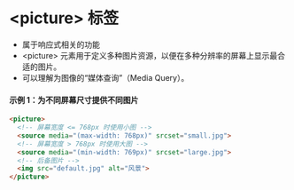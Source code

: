 # &lt;picture&gt; 标签
- 属于响应式相关的功能
- &lt;picture&gt; 元素用于定义多种图片资源，以便在多种分辨率的屏幕上显示最合适的图片。
- 可以理解为图像的“媒体查询”（Media Query）。

#### 示例 1：为不同屏幕尺寸提供不同图片

```html
<picture>
  <!-- 屏幕宽度 <= 768px 时使用小图 -->
  <source media="(max-width: 768px)" srcset="small.jpg">
  <!-- 屏幕宽度 > 768px 时使用大图 -->
  <source media="(min-width: 769px)" srcset="large.jpg">
  <!-- 后备图片 -->
  <img src="default.jpg" alt="风景">
</picture>
```

